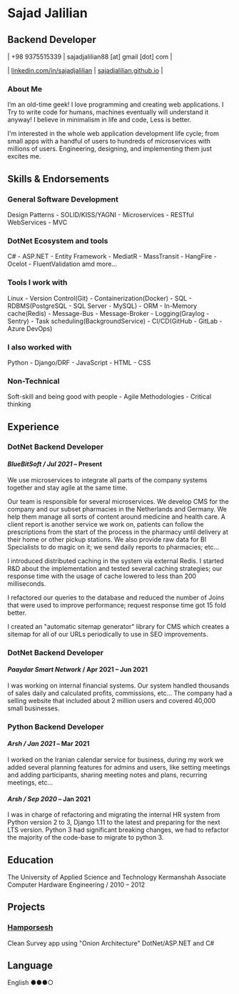 # Sajad Jalilian

## Backend Developer

| +98 9375515339 | sajadjalilian88 [at] gmail [dot] com |

| [linkedin.com/in/sajadjalilian](http://linkedin.com/in/sajadjalilian) | [sajadjalilian.github.io](http://sajadjalilian.github.io) |

### About Me

I’m an old-time geek! I love programming and creating web applications. I Try to write code for humans, machines eventually will understand it anyway! I believe in minimalism in life and code, Less is better.

I'm interested in the whole web application development life cycle; from small apps with a handful of users to hundreds of microservices with millions of users. Engineering, designing, and implementing them just excites me.

## Skills & Endorsements

### General Software Development

Design Patterns - SOLID/KISS/YAGNI - Microservices - RESTful WebServices - MVC

### DotNet Ecosystem and tools

C# - ASP.NET - Entity Framework - MediatR - MassTransit - HangFire - Ocelot - FluentValidation amd more...

### Tools I work with

Linux - Version Control(Git) - Containerization(Docker) - SQL - RDBMS(PostgreSQL - SQL Server - MySQL) - ORM - In-Memory cache(Redis) - Message-Bus - Message-Broker - Logging(Graylog - Sentry) - Task scheduling(BackgroundService) - CI/CD(GitHub - GitLab - Azure DevOps)

### I also worked with

Python - Django/DRF - JavaScript - HTML - CSS

### Non-Technical

Soft-skill and being good with people - Agile Methodologies - Critical thinking

## Experience

### DotNet Backend Developer

#### *BlueBitSoft / Jul 2021* – Present

We use microservices to integrate all parts of the company systems together and stay agile at the same time.

Our team is responsible for several microservices.
We develop CMS for the company and our subset pharmacies in the Netherlands and Germany. We help them manage all sorts of content around medicine and health care.
A client report is another service we work on, patients can follow the prescriptions from the start of the process in the pharmacy until delivery at their home or other pickup stations.
We also provide raw data for BI Specialists to do magic on it; we send daily reports to pharmacies; etc...

I introduced distributed caching in the system via external Redis. I started R&D about the implementation and tested several caching strategies; our response time with the usage of cache lowered to less than 200 milliseconds.

I refactored our queries to the database and reduced the number of Joins that were used to improve performance; request response time got 15 fold better.

I created an "automatic sitemap generator" library for CMS which creates a sitemap for all of our URLs periodically to use in SEO improvements.

### DotNet Backend Developer

#### *Paaydar Smart Network* / Apr 2021 – Jun 2021

I was working on internal financial systems. Our system handled thousands of sales daily and calculated profits, commissions, etc...
The company had a selling website that included about 2 million users and covered 40,000 small businesses.

### Python Backend Developer

#### *Arsh / Jan 2021* – Mar 2021

I worked on the Iranian calendar service for business, during my work we added several planning features for admins and users, like setting meetings and adding participants, sharing meeting notes and plans, recurring meetings, etc...

#### *Arsh / Sep 2020* – Jan 2021

I was in charge of refactoring and migrating the internal HR system from Python version 2 to 3, Django 1.11 to the latest and preparing for the next LTS version.
Python 3 had significant breaking changes, we had to refactor the majority of the code-base to migrate to python 3.

## Education

The University of Applied Science and Technology Kermanshah
Associate Computer Hardware Engineering / 2010 – 2012

## Projects

### [Hamporsesh](https://github.com/SajadJalilian/Hamporsesh)

Clean Survey app using "Onion Architecture" DotNet/ASP.NET and C#

## Language

English ●●●○
